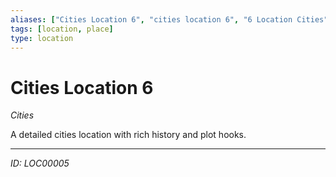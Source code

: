 ```yaml
---
aliases: ["Cities Location 6", "cities location 6", "6 Location Cities"]
tags: [location, place]
type: location
---
```


# Cities Location 6

*Cities*

A detailed cities location with rich history and plot hooks.

---
*ID: LOC00005*
